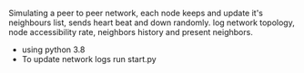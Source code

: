 Simulating a peer to peer network, each node keeps and update it's neighbours list, sends heart beat and down randomly. log network topology, node accessibility rate, neighbors history and present neighbors.
* using python 3.8
* To update network logs run start.py